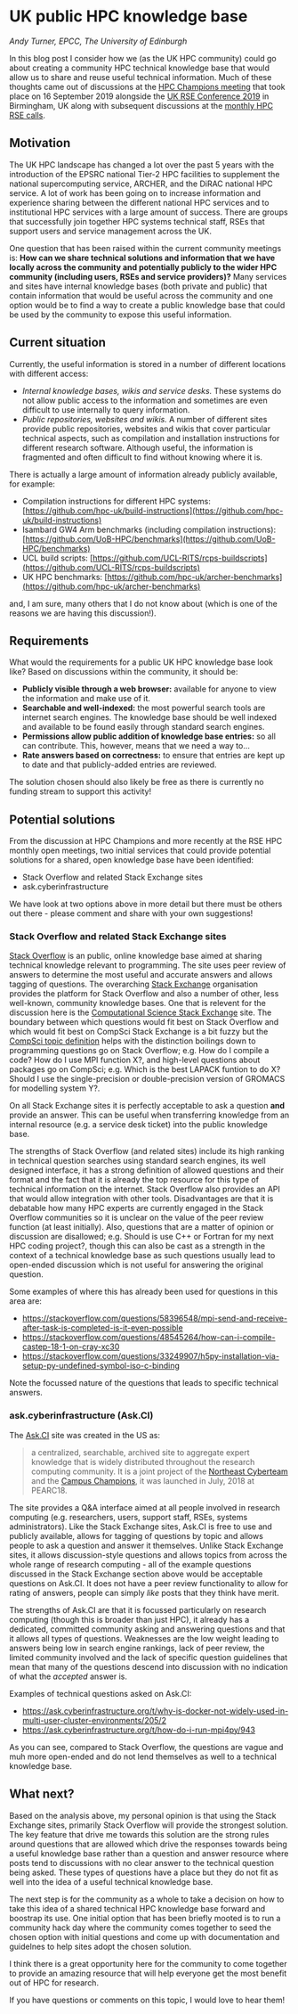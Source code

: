 # UK public HPC knowledge base

*Andy Turner, EPCC, The University of Edinburgh*

In this blog post I consider how we (as the UK HPC community) could go about creating a 
community HPC technical knowledge base that would allow us to share and reuse useful technical 
information. Much of these thoughts came out of discussions at the
[HPC Champions meeting](https://rseconuk2019.sched.com/event/RxMV/hpc-champions-workshop-colocated-with-rseconuk2019)
that took place on 16 September 2019 alongside the [UK RSE Conference 2019](https://rse.ac.uk/conf2019/) in Birmingham, UK along
with subsequent discussions at the [monthly HPC RSE calls](http://www.hpc-uk.ac.uk/rse/rse_network.html).

## Motivation

The UK HPC landscape has changed a lot over the past 5 years with the introduction of the EPSRC
national Tier-2 HPC facilities to supplement the national supercomputing service, ARCHER, and
the DiRAC national HPC service. A lot of work has been going on to increase information and experience
sharing between the different national HPC services and to institutional HPC services with a large
amount of success. There are groups that successfully join together HPC systems technical staff, RSEs that 
support users and service management across the UK.

One question that has been raised within the current community meetings is: **How can we share 
technical solutions and information that we have locally across the community and potentially
publicly to the wider HPC community (including users, RSEs and service providers)?** Many services
and sites have internal knowledge bases (both private and public) that contain information that
would be useful across the community and one option would be to find a way to create a public
knowledge base that could be used by the community to expose this useful information.

## Current situation

Currently, the useful information is stored in a number of different locations with different
access:

   - *Internal knowledge bases, wikis and service desks.* These systems do not allow public access to 
     the information and sometimes are even difficult to use internally to query information.
   - *Public repositories, websites and wikis.* A number of different sites provide public repositories,
     websites and wikis that cover particular technical aspects, such as compilation and installation
     instructions for different research software. Although useful, the information is fragmented and
     often difficult to find without knowing where it is.

There is actually a large amount of information already publicly available, for example:

   - Compilation instructions for different HPC systems: [https://github.com/hpc-uk/build-instructions](https://github.com/hpc-uk/build-instructions)
   - Isambard GW4 Arm benchmarks (including compilation instructions): [https://github.com/UoB-HPC/benchmarks](https://github.com/UoB-HPC/benchmarks)
   - UCL build scripts: [https://github.com/UCL-RITS/rcps-buildscripts](https://github.com/UCL-RITS/rcps-buildscripts)
   - UK HPC benchmarks: [https://github.com/hpc-uk/archer-benchmarks](https://github.com/hpc-uk/archer-benchmarks)

and, I am sure, many others that I do not know about (which is one of the reasons we are having this
discussion!).
   
## Requirements

What would the requirements for a public UK HPC knowledge base look like? Based on discussions 
within the community, it should be:

   - **Publicly visible through a web browser:** available for anyone to view the information and 
     make use of it.
   - **Searchable and well-indexed:** the most powerful search tools are internet search engines. The
     knowledge base should be well indexed and available to be found easily through standard
     search engines.
   - **Permissions allow public addition of knowledge base entries:** so all can contribute. This,
     however, means that we need a way to...
   - **Rate answers based on correctness:** to ensure that entries are kept up to date and that
     publicly-added entries are reviewed.

The solution chosen should also likely be free as there is currently no funding stream to support this
activity!

## Potential solutions

From the discussion at HPC Champions and more recently at the RSE HPC monthly open meetings, two initial
services that could provide potential solutions for a shared, open knowledge base have been identified:

   - Stack Overflow and related Stack Exchange sites
   - ask.cyberinfrastructure
   
We have look at two options above in more detail but there must be others out there - please comment and share with your 
own suggestions!

### Stack Overflow and related Stack Exchange sites

[Stack Overflow](http://stackoverflow.com) is an public, online knowledge base aimed at sharing technical
knowledge relevant to programming. The site uses peer review of answers to determine the most useful and
accurate answers and allows tagging of questions. The overarching [Stack Exchange](https://stackexchange.com/)
organisation provides the platform for Stack Overflow and also a number of other, less well-known, community
knowledge bases. One that is relevent for the discussion here is the [Computational Science Stack Exchange](https://scicomp.stackexchange.com/) site. The boundary between which questions would fit best on Stack Overflow
and which would fit best on CompSci Stack Exchange is a bit fuzzy but the
[CompSci topic definition](https://scicomp.stackexchange.com/help/on-topic) helps with the distinction boilings
down to programming questions go on Stack Overflow; e.g. How do I compile a code? How do I use MPI function X?,
and high-level questions about packages go on CompSci; e.g. Which is the best LAPACK funtion to do X? Should I use
the single-precision or double-precision version of GROMACS for modelling system Y?.

On all Stack Exchange sites it is perfectly acceptable to ask a question **and** provide an answer. This can 
be useful when transferring knowledge from an internal resource (e.g. a service desk ticket) into the 
public knowledge base.

The strengths of Stack Overflow (and related sites) include its high ranking in technical question searches
using standard search engines, its well designed interface, it has a strong definition of allowed questions
and their format and the fact that it is already the top resource for
this type of technical information on the internet. Stack Overflow also provides an API that would allow
integration with other tools. Disadvantages are that it is debatable how many HPC experts are currently 
engaged in the Stack Overflow communities so it is unclear on the value of the peer review function (at
least initially). Also, questions that are a matter of opinion or discussion are disallowed; e.g. Should 
is use C++ or Fortran for my next HPC coding project?, though this can also be cast as a strength in the 
context of a technical knowledge base as such questions usually lead to open-ended discussion which is not
useful for answering the original question.

Some examples of where this has already been used for questions in this area are:

   - https://stackoverflow.com/questions/58396548/mpi-send-and-receive-after-task-is-completed-is-it-even-possible
   - https://stackoverflow.com/questions/48545264/how-can-i-compile-castep-18-1-on-cray-xc30
   - https://stackoverflow.com/questions/33249907/h5py-installation-via-setup-py-undefined-symbol-iso-c-binding
   
Note the focussed nature of the questions that leads to specific technical answers.

### ask.cyberinfrastructure (Ask.CI)

The [Ask.CI](https://ask.cyberinfrastructure.org/) site was created in the US as:

> a centralized, searchable, archived site to aggregate expert knowledge that is widely distributed throughout
> the research computing community. It is a joint project of the [Northeast Cyberteam](https://necyberteam.org/)
> and the [Campus Champions](https://www.xsede.org/community-engagement/campus-champions), it was launched in
> July, 2018 at PEARC18.

The site provides a Q&A interface aimed at all people involved in research computing (e.g. researchers, users,
support staff, RSEs, systems administrators). Like the Stack Exchange sites, Ask.CI is free to use and publicly
available, allows for tagging of questions by topic and allows people to ask a question and answer it themselves.
Unlike Stack Exchange sites, it allows discussion-style questions and allows topics from across the whole range
of research computing - all of the example questions discussed in the Stack Exchange section above would be 
acceptable questions on Ask.CI. It does not have a peer review functionality to allow for rating of answers,
people can simply *like* posts that they think have merit.

The strengths of Ask.CI are that it is focussed particularly on research computing (though this is broader than
just HPC), it already has a dedicated, committed community asking and answering questions and that it allows all
types of questions. Weaknesses are the low weight leading to answers being low in search engine rankings, lack
of peer review, the limited community involved and the lack of specific question guidelines that mean that many
of the questions descend into discussion with no indication of what the *accepted* answer is.

Examples of technical questions asked on Ask.CI:

  - https://ask.cyberinfrastructure.org/t/why-is-docker-not-widely-used-in-multi-user-cluster-environments/205/2
  - https://ask.cyberinfrastructure.org/t/how-do-i-run-mpi4py/943
  
As you can see, compared to Stack Overflow, the questions are vague and muh more open-ended and do not lend
themselves as well to a technical knowledge base.

## What next?

Based on the analysis above, my personal opinion is that using the Stack Exchange sites, primarily Stack Overflow
will provide the strongest solution. The key feature that drive me towards this solution are the strong rules
around questions that are allowed which drive the responses towards being a useful knowledge base rather than 
a question and answer resource where posts tend to discussions with no clear answer to the technical question
being asked. These types of questions have a place but they do not fit as well into the idea of a useful technical
knowledge base.

The next step is for the community as a whole to take a decision on how to take this idea of a shared technical 
HPC knowledge base forward and boostrap its use. One initial option that has been briefly mooted is to run 
a community hack day where the community comes together to seed the chosen option with initial questions and
come up with documentation and guidelnes to help sites adopt the chosen solution.

I think there is a great opportunity here for the community to come together to provide an amazing resource that
will help everyone get the most benefit out of HPC for research.

If you have questions or comments on this topic, I would love to hear them!

